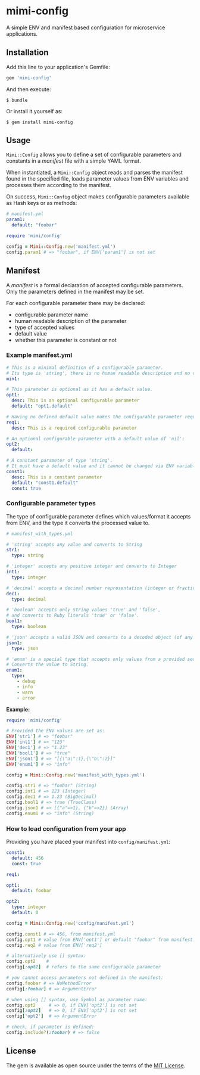 # mimi-config

A simple ENV and manifest based configuration for microservice applications.


## Installation

Add this line to your application's Gemfile:

```ruby
gem 'mimi-config'
```

And then execute:

    $ bundle

Or install it yourself as:

    $ gem install mimi-config

## Usage

`Mimi::Config` allows you to define a set of configurable parameters and constants in a *manifest* file with a simple YAML format.

When instantiated, a `Mimi::Config` object reads and parses the manifest found in the specified file,
loads parameter values from ENV variables and processes them according to the manifest.

On success, `Mimi::Config` object makes configurable parameters available as Hash keys
or as methods:

```yaml
# manifest.yml
param1:
  default: "foobar"
```

```ruby
require 'mimi/config'

config = Mimi::Config.new('manifest.yml')
config.param1 # => "foobar", if ENV['param1'] is not set
```


## Manifest

A *manifest* is a formal declaration of accepted configurable parameters.
Only the parameters defined in the manifest may be set.

For each configurable parameter there may be declared:

 * configurable parameter name
 * human readable description of the parameter
 * type of accepted values
 * default value
 * whether this parameter is constant or not

### Example manifest.yml
```yaml,name=manifest.yml
# This is a minimal definition of a configurable parameter.
# Its type is 'string', there is no human readable description and no default value:
min1:

# This parameter is optional as it has a default value.
opt1:
  desc: This is an optional configurable parameter
  default: "opt1.default"

# Having no defined default value makes the configurable parameter required
req1:
  desc: This is a required configurable parameter

# An optional configurable parameter with a default value of 'nil':
opt2:
  default:

# A constant parameter of type 'string'.
# It must have a default value and it cannot be changed via ENV variable.
const1:
  desc: This is a constant parameter
  default: "const1.default"
  const: true
```

### Configurable parameter types

The type of configurable parameter defines which values/format it accepts from ENV,
and the type it converts the processed value to.

```yaml
# manifest_with_types.yml

# 'string' accepts any value and converts to String
str1:
  type: string

# 'integer' accepts any positive integer and converts to Integer
int1:
  type: integer

# 'decimal' accepts a decimal number representation (integer or fractional) and converts to BigDecimal
dec1:
  type: decimal

# 'boolean' accepts only String values 'true' and 'false',
# and converts to Ruby literals 'true' or 'false'.
bool1:
  type: boolean

# 'json' accepts a valid JSON and converts to a decoded object (of any type)
json1:
  type: json

# 'enum' is a special type that accepts only values from a provided set of string literals.
# Converts the value to String.
enum1:
  type:
    - debug
    - info
    - warn
    - error
```

**Example:**

```ruby
require 'mimi/config'

# Provided the ENV values are set as:
ENV['str1'] # => "foobar"
ENV['int1'] # => "123"
ENV['dec1'] # => "1.23"
ENV['bool1'] # => "true"
ENV['json1'] # => "[{\"a\":1},{\"b\":2}]"
ENV['enum1'] # => "info"

config = Mimi::Config.new('manifest_with_types.yml')

config.str1 # => "foobar" (String)
config.int1 # => 123 (Integer)
config.dec1 # => 1.23 (BigDecimal)
config.bool1 # => true (TrueClass)
config.json1 # => [{"a"=>1}, {"b"=>2}] (Array)
config.enum1 # => "info" (String)
```


### How to load configuration from your app

Providing you have placed your manifest into `config/manifest.yml`:

```yaml
const1:
  default: 456
  const: true

req1:

opt1:
  default: foobar

opt2:
  type: integer
  default: 0
```

```ruby
config = Mimi::Config.new('config/manifest.yml')

config.const1 # => 456, from manifest.yml
config.opt1 # value from ENV['opt1'] or default "foobar" from manifest.yml
config.req2 # value from ENV['req2']

# alternatively use [] syntax:
config.opt2    #
config[:opt2]  # refers to the same configurable parameter

# you cannot access parameters not defined in the manifest:
config.foobar # => NoMethodError
config[:foobar] # => ArgumentError

# when using [] syntax, use Symbol as parameter name:
config.opt2     # => 0, if ENV['opt2'] is not set
config[:opt2]   # => 0, if ENV['opt2'] is not set
config['opt2']  # => ArgumentError

# check, if parameter is defined:
config.include?(:foobar) # => false
```

## License

The gem is available as open source under the terms of the [MIT License](http://opensource.org/licenses/MIT).

